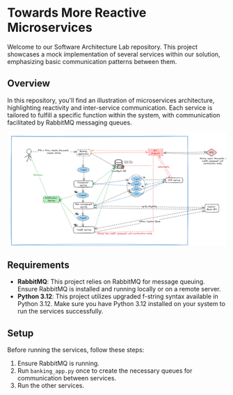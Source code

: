# Towards More Reactive Microservices

Welcome to our Software Architecture Lab repository. This project showcases a mock implementation of several services within our solution, emphasizing basic communication patterns between them.

## Overview

In this repository, you'll find an illustration of microservices architecture, highlighting reactivity and inter-service communication. Each service is tailored to fulfill a specific function within the system, with communication facilitated by RabbitMQ messaging queues.

![alt text](image.png)

## Requirements

- **RabbitMQ**: This project relies on RabbitMQ for message queuing. Ensure RabbitMQ is installed and running locally or on a remote server.
- **Python 3.12**: This project utilizes upgraded f-string syntax available in Python 3.12. Make sure you have Python 3.12 installed on your system to run the services successfully.

## Setup

Before running the services, follow these steps:

1. Ensure RabbitMQ is running.
2. Run `banking_app.py` once to create the necessary queues for communication between services.
3. Run the other services.
